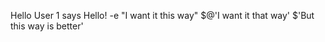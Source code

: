 Hello 
User 1 says Hello! 
-e "I want it this way" 
$@'I want it that way' 
$'But this way is better' 
